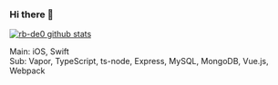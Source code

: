### Hi there 👋

[![rb-de0 github stats](https://github-readme-stats.vercel.app/api?username=rb-de0)](https://github.com/anuraghazra/github-readme-stats)

Main: iOS, Swift   
Sub: Vapor, TypeScript, ts-node, Express, MySQL, MongoDB, Vue.js, Webpack 
